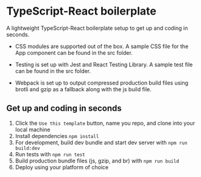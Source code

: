 # TypeScript-React boilerplate

A lightweight TypeScript-React boilerplate setup to get up and coding in seconds.

- CSS modules are supported out of the box. A sample CSS file for the App component can be found in the src folder.

- Testing is set up with Jest and React Testing Library. A sample test file can be found in the src folder.

- Webpack is set up to output compressed production build files using brotli and gzip as a fallback along with the js build file.

## Get up and coding in seconds

1. Click the `Use this template` button, name you repo, and clone into your local machine
1. Install dependencies `npm install`
1. For development, build dev bundle and start dev server with `npm run build:dev`
1. Run tests with `npm run test`
1. Build production bundle files (js, gzip, and br) with `npm run build`
1. Deploy using your platform of choice
